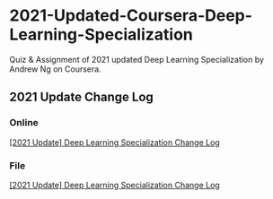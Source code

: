 # 2021-Updated-Coursera-Deep-Learning-Specialization
Quiz &amp; Assignment of 2021 updated Deep Learning Specialization by Andrew Ng on Coursera.

## 2021 Update Change Log

### Online

[[2021 Update] Deep Learning Specialization Change Log](https://docs.google.com/document/d/18XRvooe-ZbPZrjqbrbEa8LxWrfx7OPMugvbCPglY9Fo/edit)

### File

[[2021 Update] Deep Learning Specialization Change Log](./2021-Update-Change-Log.pdf)
